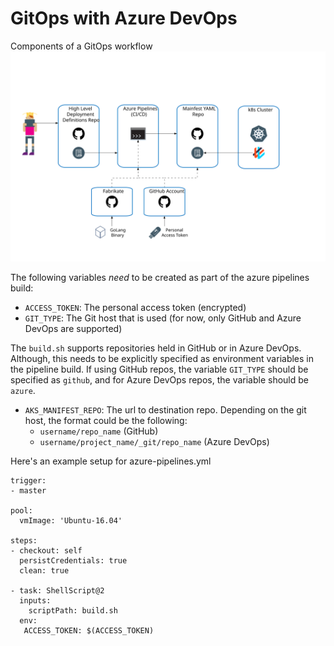# GitOps with Azure DevOps
Components of a GitOps workflow
<img src="PAT.svg?sanitize=true">

The following variables *need* to be created as part of the azure pipelines build:

- `ACCESS_TOKEN`: The personal access token (encrypted)
- `GIT_TYPE`: The Git host that is used (for now, only GitHub and Azure DevOps are supported)

The `build.sh` supports repositories held in GitHub or in Azure DevOps. Although, this needs to be explicitly specified as environment variables in the pipeline build. If using GitHub repos, the variable `GIT_TYPE` should be specified as `github`, and for Azure DevOps repos, the variable should be `azure`.

- `AKS_MANIFEST_REPO`: The url to destination repo. Depending on the git host, the format could be the following:
  - `username/repo_name` (GitHub)
  - `username/project_name/_git/repo_name` (Azure DevOps)

Here's an example setup for azure-pipelines.yml

```
trigger:
- master

pool:
  vmImage: 'Ubuntu-16.04'

steps:
- checkout: self
  persistCredentials: true
  clean: true

- task: ShellScript@2
  inputs:
    scriptPath: build.sh
  env:
   ACCESS_TOKEN: $(ACCESS_TOKEN)

```
